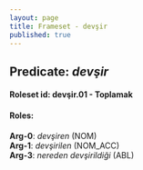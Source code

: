 ```yaml
---
layout: page
title: Frameset - devşir
published: true
---
```

<h2>Predicate: <i>devşir</i></h2>
<h4>Roleset id: devşir.01 - Toplamak<br>
<h4>Roles:</h4>
<b>Arg-0</b>: <i>devşiren</i>  (NOM) <br>
<b>Arg-1</b>: <i>devşirilen</i>  (NOM_ACC) <br>
<b>Arg-3</b>: <i>nereden devşirildiği</i>  (ABL) <br>
